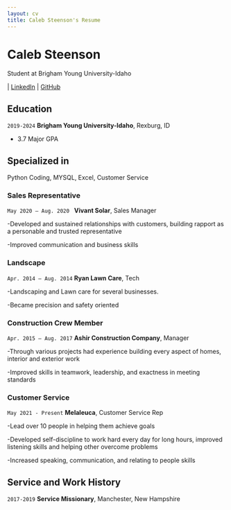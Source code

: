 ```yaml
---
layout: cv
title: Caleb Steenson's Resume
---
```

#  Caleb Steenson
Student at Brigham Young University-Idaho

<div id="webaddress">
| <a href="https://www.linkedin.com/in/caleb-d-steenson/">LinkedIn</a>
| <a href="https://github.com/Steenz23/steensoncaleb_resume">GitHub</a>
</div>

<!-- https://www.monique.tech/the-art-of-markdown -->

## Education

`2019-2024`
__Brigham Young University-Idaho__, Rexburg, ID

- 3.7 Major GPA

## Specialized in

Python Coding, MYSQL, Excel, Customer Service



### Sales Representative                    

`May 2020 – Aug. 2020 `
__Vivant Solar__, Sales Manager

-Developed and sustained relationships with customers, building rapport as a personable and trusted representative

-Improved communication and business skills

### Landscape
`Apr. 2014 – Aug. 2014`
__Ryan Lawn Care__, Tech

-Landscaping and Lawn care for several businesses.

-Became precision and safety oriented 


### Construction Crew Member 

`Apr. 2015 – Aug. 2017`
__Ashir Construction Company__, Manager

-Through various projects had experience building every aspect of homes, interior and exterior work

-Improved skills in teamwork, leadership, and exactness in meeting standards 


### Customer Service

`May 2021 - Present`
__Melaleuca__, Customer Service Rep

-Lead over 10 people in helping them achieve goals

-Developed self-discipline to work hard every day for long hours, improved listening skills and helping other overcome problems

-Increased speaking, communication, and relating to people skills


## Service and Work History

`2017-2019`
__Service Missionary__, Manchester, New Hampshire
